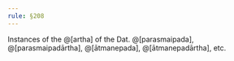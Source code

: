 ```yaml
---
rule: §208
---
```


Instances of the @[artha] of the Dat. @[parasmaipada], @[parasmaipadārtha], @[ātmanepada], @[ātmanepadārtha], etc.